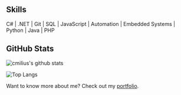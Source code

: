 ## Skills

C# | .NET | Git | SQL | JavaScript | Automation | Embedded Systems | Python | Java | PHP

## GitHub Stats

![cmilius's github stats](https://github-readme-stats.vercel.app/api?username=cmilius&hide_title=true&theme=transparent)

![Top Langs](https://github-readme-stats.vercel.app/api/top-langs/?username=cmilius&theme=transparent)

Want to know more about me? Check out my [portfolio](https://cmilius.github.io).
